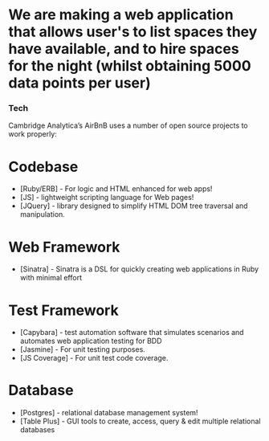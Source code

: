 # We are making a web application that allows user's to list spaces they have available, and to hire spaces for the night (whilst obtaining 5000 data points per user)

### Tech

Cambridge Analytica’s AirBnB uses a number of open source projects to work properly:

# Codebase
* [Ruby/ERB] - For logic and HTML enhanced for web apps!
* [JS] - lightweight scripting language for Web pages!
* [JQuery] - library designed to simplify HTML DOM tree traversal and manipulation.
# Web Framework
* [Sinatra] - Sinatra is a DSL for quickly creating web applications in Ruby with minimal effort
# Test Framework
* [Capybara] -  test automation software that simulates scenarios and automates web application testing for BDD
* [Jasmine] - For unit testing purposes.
* [JS Coverage] - For unit test code coverage.
# Database
* [Postgres] - relational database management system!
* [Table Plus] - GUI tools to create, access, query & edit multiple relational databases

